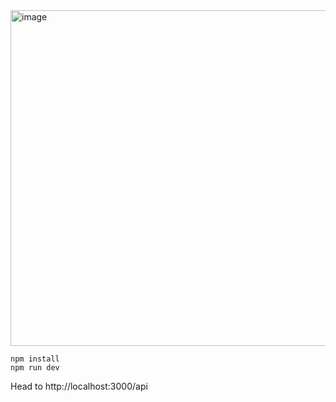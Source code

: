 <img width="537" alt="image" src="https://github.com/DenisIvanov26/farcaster-frame/assets/23619112/6bb21b77-a5a6-4ccf-883a-b221862e30af">


```
npm install
npm run dev
```

Head to http://localhost:3000/api
